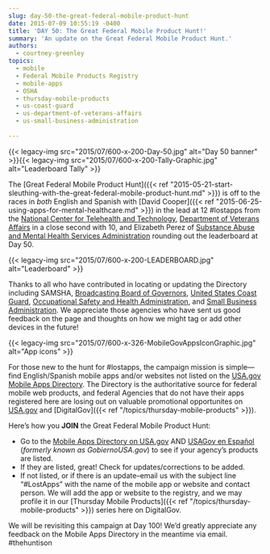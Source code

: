 ```yaml
---
slug: day-50-the-great-federal-mobile-product-hunt
date: 2015-07-09 10:55:19 -0400
title: 'DAY 50: The Great Federal Mobile Product Hunt!'
summary: 'An update on the Great Federal Mobile Product Hunt.'
authors:
  - courtney-greenley
topics:
  - mobile
  - Federal Mobile Products Registry
  - mobile-apps
  - OSHA
  - thursday-mobile-products
  - us-coast-guard
  - us-department-of-veterans-affairs
  - us-small-business-administration
 
---
```


{{< legacy-img src="2015/07/600-x-200-Day-50.jpg" alt="Day 50 banner" >}}{{< legacy-img src="2015/07/600-x-200-Tally-Graphic.jpg" alt="Leaderboard Tally" >}}

The [Great Federal Mobile Product Hunt]({{< ref "2015-05-21-start-sleuthing-with-the-great-federal-mobile-product-hunt.md" >}}) is off to the races in _both_ English and Spanish with [David Cooper]({{< ref "2015-06-25-using-apps-for-mental-healthcare.md" >}}) in the lead at 12 #lostapps from the [National Center for Telehealth and Technology](http://t2health.dcoe.mil/), [Department of Veterans Affairs](http://www.va.gov/) in a close second with 10, and Elizabeth Perez of [Substance Abuse and Mental Health Services Administration](http://www.samhsa.gov/) rounding out the leaderboard at Day 50.

{{< legacy-img src="2015/07/600-x-200-LEADERBOARD.jpg" alt="Leaderboard" >}}

Thanks to all who have contributed in locating or updating the Directory including SAMSHA, [Broadcasting Board of Governors](http://www.bbg.gov/), [United States Coast Guard](http://www.uscg.mil/), [Occupational Safety and Health Administration](https://www.osha.gov/), and [Small Business Administration](https://www.sba.gov/). We appreciate those agencies who have sent us good feedback on the page and thoughts on how we might tag or add other devices in the future!

{{< legacy-img src="2015/07/600-x-326-MobileGovAppsIconGraphic.jpg" alt="App icons" >}}

For those new to the hunt for #lostapps, the campaign mission is simple—find English/Spanish mobile apps and/or websites not listed on the [USA.gov Mobile Apps Directory](https://www.usa.gov/mobile-apps). The Directory is the authoritative source for federal mobile web products, and federal Agencies that do not have their apps registered here are losing out on valuable promotional opportunites on [USA.gov](https://www.usa.gov/mobile-apps) and [DigitalGov]({{< ref "/topics/thursday-mobile-products" >}}).

Here’s how you **JOIN** the Great Federal Mobile Product Hunt:

  * Go to the [Mobile Apps Directory on USA.gov](http://www.usa.gov/mobileapps.shtml) AND [USAGov en Espa&#241;ol](http://www.usa.gov/gobiernousa/conectese-gobierno/apps.moviles.shtml) (_formerly known as GobiernoUSA.gov_) to see if your agency’s products are listed.
  * If they are listed, great! Check for updates/corrections to be added.
  * If not listed, or if there is an update&#8211;email us with the subject line “#LostApps” with the name of the mobile app or website and contact person. We will add the app or website to the registry, and we may profile it in our [Thursday Mobile Products]({{< ref "/topics/thursday-mobile-products" >}}) series here on DigitalGov.

We will be revisiting this campaign at Day 100! We’d greatly appreciate any feedback on the Mobile Apps Directory in the meantime via email. #thehuntison
